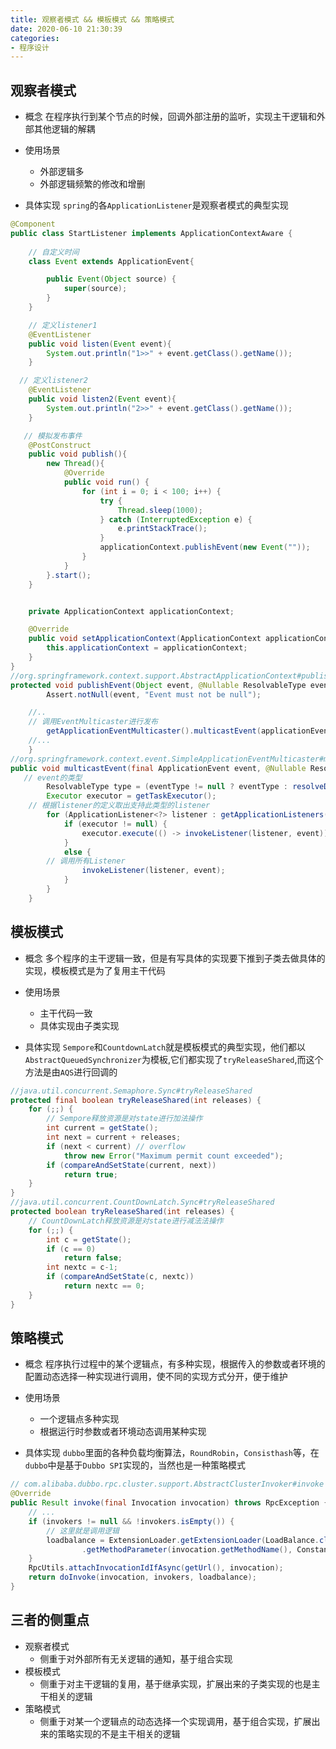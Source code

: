 ```yaml
---
title: 观察者模式 && 模板模式 && 策略模式
date: 2020-06-10 21:30:39
categories:
- 程序设计
---
```


## 观察者模式
- 概念
在程序执行到某个节点的时候，回调外部注册的监听，实现主干逻辑和外部其他逻辑的解耦

- 使用场景
  - 外部逻辑多
  - 外部逻辑频繁的修改和增删

- 具体实现
`spring`的各`ApplicationListener`是观察者模式的典型实现
```java
@Component
public class StartListener implements ApplicationContextAware {
  
    // 自定义时间
    class Event extends ApplicationEvent{

        public Event(Object source) {
            super(source);
        }
    }

    // 定义listener1
    @EventListener
    public void listen(Event event){
        System.out.println("1>>" + event.getClass().getName());
    }

  // 定义listener2
    @EventListener
    public void listen2(Event event){
        System.out.println("2>>" + event.getClass().getName());
    }

   // 模拟发布事件
    @PostConstruct
    public void publish(){
        new Thread(){
            @Override
            public void run() {
                for (int i = 0; i < 100; i++) {
                    try {
                        Thread.sleep(1000);
                    } catch (InterruptedException e) {
                        e.printStackTrace();
                    }
                    applicationContext.publishEvent(new Event(""));
                }
            }
        }.start();
    }


    private ApplicationContext applicationContext;

    @Override
    public void setApplicationContext(ApplicationContext applicationContext) throws BeansException {
        this.applicationContext = applicationContext;
    }
}
//org.springframework.context.support.AbstractApplicationContext#publishEvent
protected void publishEvent(Object event, @Nullable ResolvableType eventType) {
		Assert.notNull(event, "Event must not be null");

    //..
    // 调用EventMulticaster进行发布
		getApplicationEventMulticaster().multicastEvent(applicationEvent, eventType);
    //...
	}
//org.springframework.context.event.SimpleApplicationEventMulticaster#multicastEvent
public void multicastEvent(final ApplicationEvent event, @Nullable ResolvableType eventType) {
   // event的类型
		ResolvableType type = (eventType != null ? eventType : resolveDefaultEventType(event));
		Executor executor = getTaskExecutor();
    // 根据listener的定义取出支持此类型的listener
		for (ApplicationListener<?> listener : getApplicationListeners(event, type)) {
			if (executor != null) {
				executor.execute(() -> invokeListener(listener, event));
			}
			else {
        // 调用所有Listener
				invokeListener(listener, event);
			}
		}
	}
```

## 模板模式
- 概念
多个程序的主干逻辑一致，但是有写具体的实现要下推到子类去做具体的实现，模板模式是为了复用主干代码

- 使用场景
  - 主干代码一致
  - 具体实现由子类实现

- 具体实现
`Sempore`和`CountdownLatch`就是模板模式的典型实现，他们都以`AbstractQueuedSynchronizer`为模板,它们都实现了`tryReleaseShared`,而这个方法是由`AQS`进行回调的
```java
//java.util.concurrent.Semaphore.Sync#tryReleaseShared
protected final boolean tryReleaseShared(int releases) {
    for (;;) {
        // Sempore释放资源是对state进行加法操作
        int current = getState();
        int next = current + releases;
        if (next < current) // overflow
            throw new Error("Maximum permit count exceeded");
        if (compareAndSetState(current, next))
            return true;
    }
}
//java.util.concurrent.CountDownLatch.Sync#tryReleaseShared
protected boolean tryReleaseShared(int releases) {
    // CountDownLatch释放资源是对state进行减法法操作
    for (;;) {
        int c = getState();
        if (c == 0)
            return false;
        int nextc = c-1;
        if (compareAndSetState(c, nextc))
            return nextc == 0;
    }
}
```

## 策略模式
- 概念
程序执行过程中的某个逻辑点，有多种实现，根据传入的参数或者环境的配置动态选择一种实现进行调用，使不同的实现方式分开，便于维护

- 使用场景
  - 一个逻辑点多种实现
  - 根据运行时参数或者环境动态调用某种实现

- 具体实现
`dubbo`里面的各种负载均衡算法，`RoundRobin`，`Consisthash`等，在`dubbo`中是基于`Dubbo SPI`实现的，当然也是一种策略模式
```java
// com.alibaba.dubbo.rpc.cluster.support.AbstractClusterInvoker#invoke
@Override
public Result invoke(final Invocation invocation) throws RpcException {
    // ...
    if (invokers != null && !invokers.isEmpty()) {
        // 这里就是调用逻辑 
        loadbalance = ExtensionLoader.getExtensionLoader(LoadBalance.class).getExtension(invokers.get(0).getUrl()
                .getMethodParameter(invocation.getMethodName(), Constants.LOADBALANCE_KEY, Constants.DEFAULT_LOADBALANCE));
    }
    RpcUtils.attachInvocationIdIfAsync(getUrl(), invocation);
    return doInvoke(invocation, invokers, loadbalance);
}
```

## 三者的侧重点
- 观察者模式
  - 侧重于对外部所有无关逻辑的通知，基于组合实现
- 模板模式
  - 侧重于对主干逻辑的复用，基于继承实现，扩展出来的子类实现的也是主干相关的逻辑
- 策略模式
  - 侧重于对某一个逻辑点的动态选择一个实现调用，基于组合实现，扩展出来的策略实现的不是主干相关的逻辑
